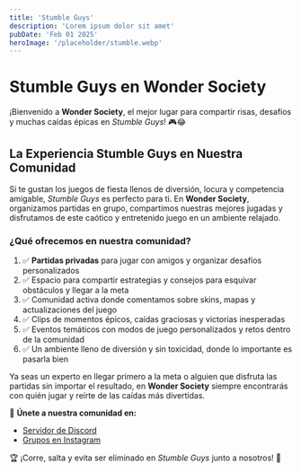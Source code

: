 ```yaml
---
title: 'Stumble Guys'
description: 'Lorem ipsum dolor sit amet'
pubDate: 'Feb 01 2025'
heroImage: '/placeholder/stumble.webp'
---
```


# Stumble Guys en Wonder Society

¡Bienvenido a **Wonder Society**, el mejor lugar para compartir risas, desafíos y muchas caídas épicas en *Stumble Guys*! 🎮😂

## La Experiencia Stumble Guys en Nuestra Comunidad

Si te gustan los juegos de fiesta llenos de diversión, locura y competencia amigable, *Stumble Guys* es perfecto para ti. En **Wonder Society**, organizamos partidas en grupo, compartimos nuestras mejores jugadas y disfrutamos de este caótico y entretenido juego en un ambiente relajado.

### ¿Qué ofrecemos en nuestra comunidad?
1. ✅ **Partidas privadas** para jugar con amigos y organizar desafíos personalizados
2. ✅ Espacio para compartir estrategias y consejos para esquivar obstáculos y llegar a la meta
3. ✅ Comunidad activa donde comentamos sobre skins, mapas y actualizaciones del juego
4. ✅ Clips de momentos épicos, caídas graciosas y victorias inesperadas
5. ✅ Eventos temáticos con modos de juego personalizados y retos dentro de la comunidad
6. ✅ Un ambiente lleno de diversión y sin toxicidad, donde lo importante es pasarla bien

Ya seas un experto en llegar primero a la meta o alguien que disfruta las partidas sin importar el resultado, en **Wonder Society** siempre encontrarás con quién jugar y reírte de las caídas más divertidas.

💬 **Únete a nuestra comunidad en:**
- [Servidor de Discord](https://discord.gg/DkfAAVE5)
- [Grupos en Instagram](https://www.instagram.com/)

🏆 ¡Corre, salta y evita ser eliminado en *Stumble Guys* junto a nosotros! 🎉